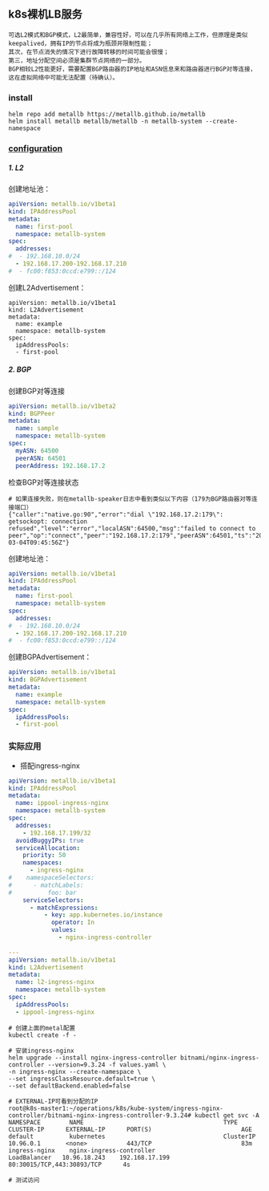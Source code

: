 ## k8s裸机LB服务


    可选L2模式和BGP模式，L2最简单，兼容性好，可以在几乎所有网络上工作，但原理是类似keepalived，拥有IP的节点将成为瓶颈并限制性能；
    其次，在节点消失的情况下进行故障转移的时间可能会很慢；
    第三，地址分配空间必须是集群节点网络的一部分。
    BGP相较L2性能更好，需要配置BGP路由器的IP地址和ASN信息来和路由器进行BGP对等连接，这在虚拟网络中可能无法配置（待确认）。


### install
```shell
helm repo add metallb https://metallb.github.io/metallb
helm install metallb metallb/metallb -n metallb-system --create-namespace
```

### [configuration](https://metallb.universe.tf/configuration/)

##### 1. L2

创建地址池：
```yaml
apiVersion: metallb.io/v1beta1
kind: IPAddressPool
metadata:
  name: first-pool
  namespace: metallb-system
spec:
  addresses:
#  - 192.168.10.0/24
  - 192.168.17.200-192.168.17.210
#  - fc00:f853:0ccd:e799::/124
```

创建L2Advertisement：
```shell
apiVersion: metallb.io/v1beta1
kind: L2Advertisement
metadata:
  name: example
  namespace: metallb-system
spec:
  ipAddressPools:
  - first-pool
```

##### 2. BGP

创建BGP对等连接
```yaml
apiVersion: metallb.io/v1beta2
kind: BGPPeer
metadata:
  name: sample
  namespace: metallb-system
spec:
  myASN: 64500
  peerASN: 64501
  peerAddress: 192.168.17.2
```

检查BGP对等连接状态
```shell
# 如果连接失败，则在metallb-speaker日志中看到类似以下内容（179为BGP路由器对等连接端口）
{"caller":"native.go:90","error":"dial \"192.168.17.2:179\": getsockopt: connection refused","level":"error","localASN":64500,"msg":"failed to connect to peer","op":"connect","peer":"192.168.17.2:179","peerASN":64501,"ts":"2023-03-04T09:45:56Z"}
```


创建地址池：
```yaml
apiVersion: metallb.io/v1beta1
kind: IPAddressPool
metadata:
  name: first-pool
  namespace: metallb-system
spec:
  addresses:
#  - 192.168.10.0/24
  - 192.168.17.200-192.168.17.210
#  - fc00:f853:0ccd:e799::/124
```

创建BGPAdvertisement：
```yaml
apiVersion: metallb.io/v1beta1
kind: BGPAdvertisement
metadata:
  name: example
  namespace: metallb-system
spec:
  ipAddressPools:
  - first-pool
```





### 实际应用

- 搭配ingress-nginx

```yaml
apiVersion: metallb.io/v1beta1
kind: IPAddressPool
metadata:
  name: ippool-ingress-nginx
  namespace: metallb-system
spec:
  addresses:
    - 192.168.17.199/32
  avoidBuggyIPs: true
  serviceAllocation:
    priority: 50
    namespaces:
      - ingress-nginx
#    namespaceSelectors:
#      - matchLabels:
#          foo: bar
    serviceSelectors:
      - matchExpressions:
          - key: app.kubernetes.io/instance 
            operator: In
            values: 
              - nginx-ingress-controller
  
--- 
apiVersion: metallb.io/v1beta1
kind: L2Advertisement
metadata:
  name: l2-ingress-nginx
  namespace: metallb-system
spec:
  ipAddressPools:
  - ippool-ingress-nginx
```

```shell
# 创建上面的metal配置
kubectl create -f -

# 安装ingress-nginx
helm upgrade --install nginx-ingress-controller bitnami/nginx-ingress-controller --version=9.3.24 -f values.yaml \
-n ingress-nginx --create-namespace \
--set ingressClassResource.default=true \
--set defaultBackend.enabled=false

# EXTERNAL-IP可看到分配的IP
root@k8s-master1:~/operations/k8s/kube-system/ingress-nginx-controller/bitnami-nginx-ingress-controller-9.3.24# kubectl get svc -A
NAMESPACE        NAME                                       TYPE           CLUSTER-IP      EXTERNAL-IP      PORT(S)                         AGE
default          kubernetes                                 ClusterIP      10.96.0.1       <none>           443/TCP                         83m
ingress-nginx    nginx-ingress-controller                   LoadBalancer   10.96.18.243    192.168.17.199   80:30015/TCP,443:30893/TCP      4s

# 测试访问
```